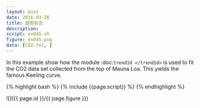 ```yaml
---
layout: post
date: 2016-03-26
title: 趋势拟合
description:
script: ex045.sh
figure: ex045.png
data: [CO2.txt, ]
---
```


In this example show how the module :doc:`trend1d </trend1d>`
is used to fit the CO2 data set collected from the top of
Mauna Loa.  This yields the famous Keeling curve.

{% highlight bash %}
{% include {{page.script}} %}
{% endhighlight %}

![]({{ page.id }}/{{ page.figure }})
